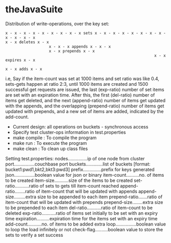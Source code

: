 theJavaSuite
============

Distribution of write-operations, over the key set:

    x - x - x - x - x - x - x - x - x sets x - x - x - x - x - x - x - x - x - x - x - x
    x - x deletes x - x
                       x - x - x appends x - x - x
                       x - x prepends x - x
                                                                     x - x expires x - x
                                                                                        x - x adds x - x


i.e, Say if the item-count was set at 1000 items and set ratio was like 0.4, sets-gets happen at ratio
2:3, until 1000 items are created and 1500 successful get requests are issued, the last (exp-ratio) number
of set items are set with an expiration time. After this, the first (del-ratio) number of items get deleted,
and the next (append-ratio) number of items get updated with the appends, and the overlapping (prepend-ratio)
number of items get updated with prepends, and a new set of items are added, indicated by the add-count.

- Current design: all operations on buckets - synchronous access
- Specify test cluster-ops information in test.properties
- make compile : To compile the program
- make run : To execute the program
- make clean : To clean up class files

Setting test.properties:
    nodes...............ip of one node from cluster
    port................couchbase port
    buckets.............list of buckets [format: bucket1:pwd1,bkt2,bkt3:pwd3]
    prefix..............prefix for keys generated
    json................boolean value for json or binary
    item-count..........no. of items to be created
    item-size...........size of the items to be created
    set-ratio...........ratio of sets to gets till item-count reached
    append-ratio........ratio of item-count that will be updated with appends
    append-size.........extra size to be appended to each item
    prepend-ratio.......ratio of item-count that will be updated with prepends
    prepend-size........extra size to be prepended to each item
    del-ratio...........ratio of item-count to be deleted
    exp-ratio...........ratio of items set initially to be set with an expiry time
    expiration..........expiration time for the items set with an expiry time
    add-count...........no. of items to be added extra
    loop................boolean value to loop the load infinitely or not
    check-flag..........boolean value to store the sets to verify a set success
